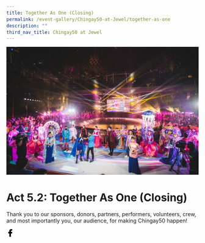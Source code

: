 ```yaml
---
title: Together As One (Closing)
permalink: /event-gallery/Chingay50-at-Jewel/together-as-one
description: ""
third_nav_title: Chingay50 at Jewel
---
```

![Act 5.2: Together As One (Closing)](/images/Event%20Gallery/Chingay50%20at%20Jewel/Act%205%202%20Wide%20angle%20Finale-01.jpg)
# **Act 5.2: Together As One (Closing)**

Thank you to our sponsors, donors, partners, performers, volunteers, crew, and most importantly you, our audience, for making Chingay50 happen!

<a href="http://www.facebook.com/sharer.php?u=http://www.chingay.gov.sg/image/event-gallery/act-5-2-together-as-one-(closing)" style="float:left;">
	<img src="/images/facebook.png" style="width:auto;height:20px;">
</a>

[](http://www.facebook.com/sharer.php?u=http://www.chingay.gov.sg/image/event-gallery/act-5-2-together-as-one-(closing))